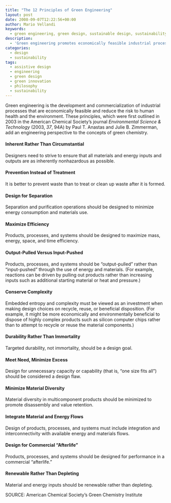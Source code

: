 ```yaml
---
title: "The 12 Principles of Green Engineering"
layout: post
date: 2008-09-07T12:22:56+00:00
author: Mario Vellandi
keywords:
  - green engineering, green design, sustainable design, sustainability, environment
description:
  - 'Green engineering promotes economically feasible industrial processes that minimize human health & environmental risks. By Paul T. Anastas & Julie B. Zimmerman'
categories:
  - design
  - sustainability
tags:
  - assistive design
  - engineering
  - green design
  - green innovation
  - philosophy
  - sustainability
---
```

Green engineering is the development and commercialization of industrial processes that are economically feasible and reduce the risk to human health and the environment. These principles, which were first outlined in 2003 in the American Chemical Society&#8217;s journal _Environmental Science & Technology_ (2003, _37_, 94A) by Paul T. Anastas and Julie B. Zimmerman, add an engineering perspective to the concepts of green chemistry.

#### Inherent Rather Than Circumstantial
Designers need to strive to ensure that all materials and energy inputs and outputs are as inherently nonhazardous as possible.

#### Prevention Instead of Treatment
It is better to prevent waste than to treat or clean up waste after it is formed.

#### Design for Separation
Separation and purification operations should be designed to minimize energy consumption and materials use.

#### Maximize Efficiency
Products, processes, and systems should be designed to maximize mass, energy, space, and time efficiency.

#### Output-Pulled Versus Input-Pushed
Products, processes, and systems should be &#8220;output-pulled&#8221; rather than &#8220;input-pushed&#8221; through the use of energy and materials. (For example, reactions can be driven by pulling out products rather than increasing inputs such as additional starting material or heat and pressure.)

#### Conserve Complexity
Embedded entropy and complexity must be viewed as an investment when making design choices on recycle, reuse, or beneficial disposition. (For example, it might be more economically and environmentally beneficial to dispose of highly complex products such as silicon computer chips rather than to attempt to recycle or reuse the material components.)

#### Durability Rather Than Immortality
Targeted durability, not immortality, should be a design goal.

#### Meet Need, Minimize Excess
Design for unnecessary capacity or capability (that is, &#8220;one size fits all&#8221;) should be considered a design flaw.

#### Minimize Material Diversity
Material diversity in multicomponent products should be minimized to promote disassembly and value retention.

#### Integrate Material and Energy Flows
Design of products, processes, and systems must include integration and interconnectivity with available energy and materials flows.

#### Design for Commercial &#8220;Afterlife&#8221;
Products, processes, and systems should be designed for performance in a commercial &#8220;afterlife.&#8221;  

#### Renewable Rather Than Depleting
Material and energy inputs should be renewable rather than depleting.

SOURCE: American Chemical Society&#8217;s Green Chemistry Institute
